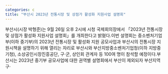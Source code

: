 ```yaml
---
categories: c
title: "부산시 2023년 전통시장 및 상점가 활성화 지원사업 설명회"
---
```

부산시(시장 박형준)는 9월 26일 오후 2시에 시청 국제회의장에서 「2023년 전통시장 및 상점가 활성화 지원사업 설명회」를 개최한다고 밝혔다.이번 설명회는 중소벤처기업부(이하 중기부)의 2023년 전통시장 및 활성화 지원 공모사업과 부산시의 전통시장 지원시책을 설명하기 위해 열리는 자리로 부산시와 부산지방중소벤처기업청(이하 지방중기청), 소상공인시장진흥공단, 구&middot;군, 상인회 관계자 등 100여 명이 참석할 예정이다.부산시는 2023년 중기부 공모사업에 대한 권역별 설명회에서 부산이 제외되자 부산지역 구&middot;